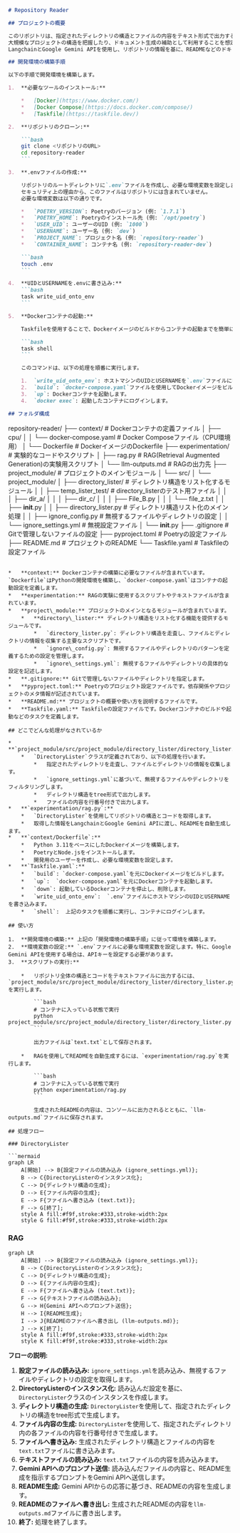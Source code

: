```markdown
# Repository Reader

## プロジェクトの概要

このリポジトリは、指定されたディレクトリの構造とファイルの内容をテキスト形式で出力するツールです。
大規模なプロジェクトの構造を把握したり、ドキュメント生成の補助として利用することを想定しています。
LangchainとGoogle Gemini APIを使用し、リポジトリの情報を基に、READMEなどのドキュメントを自動生成する機能も備えています。

## 開発環境の構築手順

以下の手順で開発環境を構築します。

1.  **必要なツールのインストール:**

    *   [Docker](https://www.docker.com/)
    *   [Docker Compose](https://docs.docker.com/compose/)
    *   [Taskfile](https://taskfile.dev/)

2.  **リポジトリのクローン:**

    ```bash
    git clone <リポジトリのURL>
    cd repository-reader
    ```

3.  **.envファイルの作成:**

    リポジトリのルートディレクトリに`.env`ファイルを作成し、必要な環境変数を設定します。
    セキュリティ上の理由から、このファイルはリポジトリには含まれていません。
    必要な環境変数は以下の通りです。

    *   `POETRY_VERSION`: Poetryのバージョン (例: `1.7.1`)
    *   `POETRY_HOME`: Poetryのインストール先 (例: `/opt/poetry`)
    *   `USER_UID`: ユーザーのUID (例: `1000`)
    *   `USERNAME`: ユーザー名 (例: `dev`)
    *   `PROJECT_NAME`: プロジェクト名 (例: `repository-reader`)
    *   `CONTAINER_NAME`: コンテナ名 (例: `repository-reader-dev`)

    ```bash
    touch .env
    ```

4.  **UIDとUSERNAMEを.envに書き込み:**
    ```bash
    task write_uid_onto_env
    ```

5.  **Dockerコンテナの起動:**

    Taskfileを使用することで、Dockerイメージのビルドからコンテナの起動までを簡単に行うことができます。

    ```bash
    task shell
    ```

    このコマンドは、以下の処理を順番に実行します。

    1.  `write_uid_onto_env`: ホストマシンのUIDとUSERNAMEを`.env`ファイルに書き込みます。
    2.  `build`: `docker-compose.yaml`ファイルを使用してDockerイメージをビルドします。
    3.  `up`: Dockerコンテナを起動します。
    4.  `docker exec`: 起動したコンテナにログインします。

## フォルダ構成

```
repository-reader/
├── context/                      # Dockerコンテナの定義ファイル
│   ├── cpu/
│   │   └── docker-compose.yaml  # Docker Composeファイル（CPU環境用）
│   └── Dockerfile              # DockerイメージのDockerfile
├── experimentation/            # 実験的なコードやスクリプト
│   ├── rag.py                  # RAG(Retrieval Augmented Generation)の実験用スクリプト
│   └── llm-outputs.md          # RAGの出力先
├── project_module/             # プロジェクトのメインモジュール
│   └── src/
│       └── project_module/
│           ├── directory_lister/    # ディレクトリ構造をリスト化するモジュール
│           │   ├── temp_lister_test/  # directory_listerのテスト用ファイル
│           │   │   ├── dir_a/
│           │   │   ├── dir_c/
│           │   │   ├── File_B.py
│   │           │   └── file_z.txt
│           │   ├── __init__.py
│           │   ├── directory_lister.py # ディレクトリ構造リスト化のメイン処理
│           │   ├── ignore_config.py  # 無視するファイルやディレクトリの設定
│           │   └── ignore_settings.yml # 無視設定ファイル
│           └── __init__.py
├── .gitignore                  # Gitで管理しないファイルの設定
├── pyproject.toml              # Poetryの設定ファイル
├── README.md                   # プロジェクトのREADME
└── Taskfile.yaml               # Taskfileの設定ファイル

```

*   **context:** Dockerコンテナの構築に必要なファイルが含まれています。`Dockerfile`はPythonの開発環境を構築し、`docker-compose.yaml`はコンテナの起動設定を定義します。
*   **experimentation:** RAGの実験に使用するスクリプトやテキストファイルが含まれています。
*   **project\_module:** プロジェクトのメインとなるモジュールが含まれています。
    *   **directory\_lister:** ディレクトリ構造をリスト化する機能を提供するモジュールです。
        *   `directory_lister.py`: ディレクトリ構造を走査し、ファイルとディレクトリの情報を収集する主要なスクリプトです。
        *   `ignore\_config.py`: 無視するファイルやディレクトリのパターンを定義するための設定を管理します。
        *   `ignore\_settings.yml`: 無視するファイルやディレクトリの具体的な設定を記述します。
*   **.gitignore:** Gitで管理しないファイルやディレクトリを指定します。
*   **pyproject.toml:** Poetryのプロジェクト設定ファイルです。依存関係やプロジェクトのメタ情報が記述されています。
*   **README.md:** プロジェクトの概要や使い方を説明するファイルです。
*   **Taskfile.yaml:** Taskfileの設定ファイルです。Dockerコンテナのビルドや起動などのタスクを定義します。

## どこでどんな処理がなされているか

*   **`project_module/src/project_module/directory_lister/directory_lister.py`:**
    *   `DirectoryLister`クラスが定義されており、以下の処理を行います。
        *   指定されたディレクトリを走査し、ファイルとディレクトリの情報を収集します。
        *   `ignore_settings.yml`に基づいて、無視するファイルやディレクトリをフィルタリングします。
        *   ディレクトリ構造をtree形式で出力します。
        *   ファイルの内容を行番号付きで出力します。
*   **`experimentation/rag.py`:**
    *   `DirectoryLister`を使用してリポジトリの構造とコードを取得します。
    *   取得した情報をLangchainとGoogle Gemini APIに渡し、READMEを自動生成します。
*   **`context/Dockerfile`:**
    *   Python 3.11をベースにしたDockerイメージを構築します。
    *   PoetryとNode.jsをインストールします。
    *   開発用のユーザーを作成し、必要な環境変数を設定します。
*   **`Taskfile.yaml`:**
    *   `build`: `docker-compose.yaml`を元にDockerイメージをビルドします。
    *   `up`:  `docker-compose.yaml`を元にDockerコンテナを起動します。
    *   `down`: 起動しているDockerコンテナを停止し、削除します。
    *   `write_uid_onto_env`:  `.env`ファイルにホストマシンのUIDとUSERNAMEを書き込みます。
    *   `shell`:  上記のタスクを順番に実行し、コンテナにログインします。

## 使い方

1.  **開発環境の構築:** 上記の「開発環境の構築手順」に従って環境を構築します。
2.  **環境変数の設定:** `.env`ファイルに必要な環境変数を設定します。特に、Google Gemini APIを使用する場合は、APIキーを設定する必要があります。
3.  **スクリプトの実行:**

    *   リポジトリ全体の構造とコードをテキストファイルに出力するには、`project_module/src/project_module/directory_lister/directory_lister.py`を実行します。

        ```bash
        # コンテナに入っている状態で実行
        python project_module/src/project_module/directory_lister/directory_lister.py
        ```

        出力ファイルは`text.txt`として保存されます。

    *   RAGを使用してREADMEを自動生成するには、`experimentation/rag.py`を実行します。

        ```bash
        # コンテナに入っている状態で実行
        python experimentation/rag.py
        ```

        生成されたREADMEの内容は、コンソールに出力されるとともに、`llm-outputs.md`ファイルに保存されます。

## 処理フロー

### DirectoryLister

```mermaid
graph LR
    A[開始] --> B{設定ファイルの読み込み (ignore_settings.yml)};
    B --> C{DirectoryListerのインスタンス化};
    C --> D{ディレクトリ構造の生成};
    D --> E{ファイル内容の生成};
    E --> F{ファイルへ書き込み (text.txt)};
    F --> G[終了];
    style A fill:#f9f,stroke:#333,stroke-width:2px
    style G fill:#f9f,stroke:#333,stroke-width:2px
```

### RAG

```mermaid
graph LR
    A[開始] --> B{設定ファイルの読み込み (ignore_settings.yml)};
    B --> C{DirectoryListerのインスタンス化};
    C --> D{ディレクトリ構造の生成};
    D --> E{ファイル内容の生成};
    E --> F{ファイルへ書き込み (text.txt)};
    F --> G{テキストファイルの読み込み};
    G --> H{Gemini APIへのプロンプト送信};
    H --> I{README生成};
    I --> J{READMEのファイルへ書き出し (llm-outputs.md)};
    J --> K[終了];
    style A fill:#f9f,stroke:#333,stroke-width:2px
    style K fill:#f9f,stroke:#333,stroke-width:2px
```

**フローの説明:**

1.  **設定ファイルの読み込み:** `ignore_settings.yml`を読み込み、無視するファイルやディレクトリの設定を取得します。
2.  **DirectoryListerのインスタンス化:** 読み込んだ設定を基に、`DirectoryLister`クラスのインスタンスを作成します。
3.  **ディレクトリ構造の生成:** `DirectoryLister`を使用して、指定されたディレクトリの構造をtree形式で生成します。
4.  **ファイル内容の生成:** `DirectoryLister`を使用して、指定されたディレクトリ内の各ファイルの内容を行番号付きで生成します。
5.  **ファイルへ書き込み:** 生成されたディレクトリ構造とファイルの内容を`text.txt`ファイルに書き込みます。
6.  **テキストファイルの読み込み:**  `text.txt`ファイルの内容を読み込みます。
7.  **Gemini APIへのプロンプト送信:** 読み込んだファイルの内容と、README生成を指示するプロンプトをGemini APIへ送信します。
8.  **README生成:** Gemini APIからの応答に基づき、READMEの内容を生成します。
9.  **READMEのファイルへ書き出し:** 生成されたREADMEの内容を`llm-outputs.md`ファイルに書き出します。
10. **終了:** 処理を終了します。
```